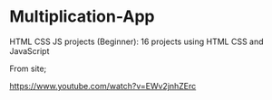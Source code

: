 # Multiplication-App

HTML CSS JS projects (Beginner): 16 projects using HTML CSS and JavaScript

From site;


https://www.youtube.com/watch?v=EWv2jnhZErc
